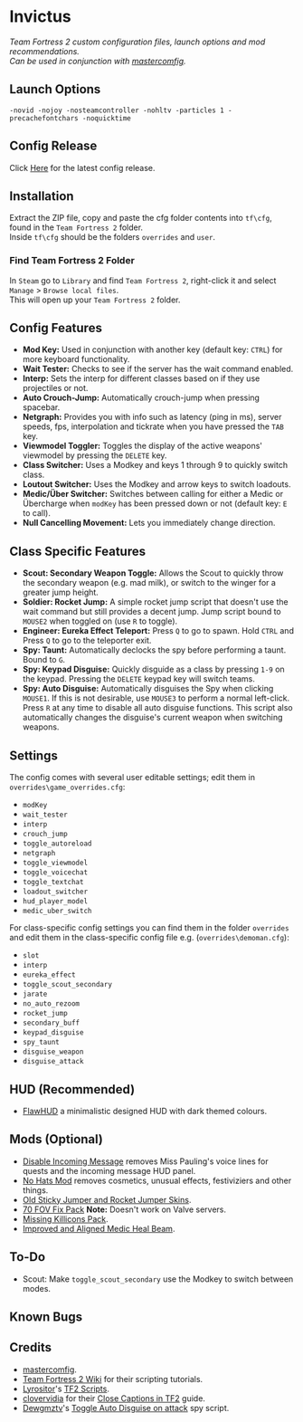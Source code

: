 # Invictus
*Team Fortress 2 custom configuration files, launch options and mod recommendations.*  
*Can be used in conjunction with [mastercomfig](https://mastercomfig.com/).*

## Launch Options
```
-novid -nojoy -nosteamcontroller -nohltv -particles 1 -precachefontchars -noquicktime
```

## Config Release
Click [Here](https://github.com/ImperareTibi/Invictus/archive/refs/heads/master.zip) for the latest config release.  

## Installation
Extract the ZIP file, copy and paste the cfg folder contents into `tf\cfg`, found in the `Team Fortress 2` folder.  
Inside `tf\cfg` should be the folders `overrides` and `user`.

### Find Team Fortress 2 Folder

In `Steam` go to `Library` and find `Team Fortress 2`, right-click it and select `Manage` > `Browse local files`.  
This will open up your `Team Fortress 2` folder.

## Config Features
* **Mod Key:** Used in conjunction with another key (default key: `CTRL`) for more keyboard functionality.
* **Wait Tester:** Checks to see if the server has the wait command enabled.
* **Interp:** Sets the interp for different classes based on if they use projectiles or not.
* **Auto Crouch-Jump:** Automatically crouch-jump when pressing spacebar.
* **Netgraph:** Provides you with info such as latency (ping in ms), server speeds, fps, interpolation and tickrate when you have pressed the `TAB` key.
* **Viewmodel Toggler:** Toggles the display of the active weapons' viewmodel by pressing the `DELETE` key.
* **Class Switcher:** Uses a Modkey and keys 1 through 9 to quickly switch class.
* **Loutout Switcher:** Uses the Modkey and arrow keys to switch loadouts.
* **Medic/Über Switcher:** Switches between calling for either a Medic or Übercharge when `modKey` has been pressed down or not (default key: `E` to call).
* **Null Cancelling Movement:** Lets you immediately change direction.

## Class Specific Features
* **Scout: Secondary Weapon Toggle:** Allows the Scout to quickly throw the secondary weapon (e.g. mad milk), or switch to the winger for a greater jump height.
* **Soldier: Rocket Jump:** A simple rocket jump script that doesn't use the wait command but still provides a decent jump. Jump script bound to `MOUSE2` when toggled on (use `R` to toggle).
* **Engineer: Eureka Effect Teleport:** Press `Q` to go to spawn. Hold `CTRL` and Press `Q` to go to the teleporter exit.
* **Spy: Taunt:** Automatically declocks the spy before performing a taunt. Bound to `G`.
* **Spy: Keypad Disguise:** Quickly disguide as a class by pressing `1-9` on the keypad. Pressing the `DELETE` keypad key will switch teams.
* **Spy: Auto Disguise:** Automatically disguises the Spy when clicking `MOUSE1`. If this is not desirable, use `MOUSE3` to perform a normal left-click. Press `R` at any time to disable all auto disguise functions. This script also automatically changes the disguise's current weapon when switching weapons.

## Settings
The config comes with several user editable settings; edit them in `overrides\game_overrides.cfg`:
* `modKey`
* `wait_tester`
* `interp`
* `crouch_jump`
* `toggle_autoreload`
* `netgraph`
* `toggle_viewmodel`
* `toggle_voicechat`
* `toggle_textchat`
* `loadout_switcher`
* `hud_player_model`
* `medic_uber_switch`

For class-specific config settings you can find them in the folder `overrides` and edit them in the class-specific config file e.g. (`overrides\demoman.cfg`):
* `slot`
* `interp`
* `eureka_effect`
* `toggle_scout_secondary`
* `jarate`
* `no_auto_rezoom`
* `rocket_jump`
* `secondary_buff`
* `keypad_disguise`
* `spy_taunt`
* `disguise_weapon`
* `disguise_attack`

## HUD (Recommended)
* [FlawHUD](https://huds.tf/site/s-FlawHUD) a minimalistic designed HUD with dark themed colours.

## Mods (Optional)
* [Disable Incoming Message](https://drive.google.com/file/d/12EYvAGVP4W4OX7dves0kpylp-4v2ioCB/view) removes Miss Pauling's voice lines for quests and the incoming message HUD panel.
* [No Hats Mod](https://github.com/Fedora31/no-hats-bgum/tree/master) removes cosmetics, unusual effects, festiviziers and other things.
* [Old Sticky Jumper and Rocket Jumper Skins](https://gamebanana.com/mods/198851).
* [70 FOV Fix Pack](https://gamebanana.com/mods/198862) **Note:** Doesn't work on Valve servers.
* [Missing Killicons Pack](https://steamcommunity.com/sharedfiles/filedetails/?id=2156604959).
* [Improved and Aligned Medic Heal Beam](https://gamebanana.com/mods/12020).

## To-Do
* Scout: Make `toggle_scout_secondary` use the Modkey to switch between modes.

## Known Bugs

## Credits
* [mastercomfig](https://mastercomfig.com/).
* [Team Fortress 2 Wiki](http://wiki.teamfortress.com) for their scripting tutorials.
* [Lyrositor](https://github.com/Lyrositor)'s [TF2 Scripts](https://github.com/Lyrositor/TF2-Scripts).
* [clovervidia](https://steamcommunity.com/id/clovervidia) for their [Close Captions in TF2](https://steamcommunity.com/sharedfiles/filedetails/?id=167785751s) guide.
* [Dewgmztv](https://gamebanana.com/members/1432181)'s [Toggle Auto Disguise on attack](https://gamebanana.com/scripts/8925) spy script.
